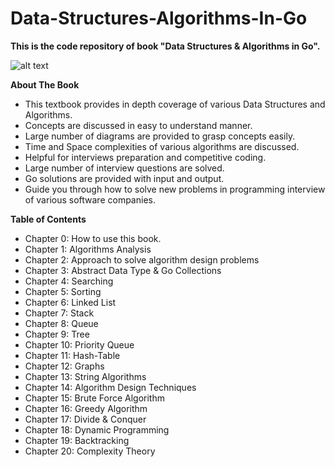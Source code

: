 # Data-Structures-Algorithms-In-Go

**This is the code repository of book "Data Structures & Algorithms in Go".**

![alt text](https://m.media-amazon.com/images/P/B0BL3NFD78.jpg)


**About The Book**
- This textbook provides in depth coverage of various Data Structures and Algorithms.
- Concepts are discussed in easy to understand manner.
- Large number of diagrams are provided to grasp concepts easily.
- Time and Space complexities of various algorithms are discussed.
- Helpful for interviews preparation and competitive coding. 
- Large number of interview questions are solved.
- Go solutions are provided with input and output. 
- Guide you through how to solve new problems in programming interview of various software companies.


**Table of Contents**
- Chapter 0: How to use this book.
- Chapter 1: Algorithms Analysis
- Chapter 2: Approach to solve algorithm design problems
- Chapter 3: Abstract Data Type & Go Collections
- Chapter 4: Searching
- Chapter 5: Sorting
- Chapter 6: Linked List
- Chapter 7: Stack
- Chapter 8: Queue
- Chapter 9: Tree
- Chapter 10: Priority Queue
- Chapter 11: Hash-Table
- Chapter 12: Graphs
- Chapter 13: String Algorithms
- Chapter 14: Algorithm Design Techniques
- Chapter 15: Brute Force Algorithm
- Chapter 16: Greedy Algorithm
- Chapter 17: Divide & Conquer
- Chapter 18: Dynamic Programming
- Chapter 19: Backtracking
- Chapter 20: Complexity Theory

